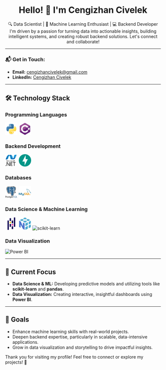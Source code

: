 <h1 align="center">Hello! 👋 I'm Cengizhan Civelek</h1>

<p align="center">
🔍 Data Scientist | 🧠 Machine Learning Enthusiast | 💻 Backend Developer<br>
I'm driven by a passion for turning data into actionable insights, building intelligent systems, and creating robust backend solutions. Let's connect and collaborate!
</p>

---

### 📬 Get in Touch:
- **Email:** [cengizhancivelek@gmail.com](mailto:cengizhancivelek@gmail.com)
- **LinkedIn:** [Cengizhan Civelek](https://www.linkedin.com/in/cengizhan-civelek-37bb63226/)

---

## 🛠️ Technology Stack

### Programming Languages
<div>
  <img src="https://raw.githubusercontent.com/devicons/devicon/master/icons/python/python-original.svg" alt="Python" height="40" width="40"/>
  <img src="https://raw.githubusercontent.com/devicons/devicon/master/icons/csharp/csharp-original.svg" alt="C#" height="40" width="40"/>
</div>

### Backend Development
<div>
  <img src="https://raw.githubusercontent.com/devicons/devicon/master/icons/dot-net/dot-net-original-wordmark.svg" alt=".NET" height="40" width="40"/>
  <img src="https://raw.githubusercontent.com/devicons/devicon/master/icons/fastapi/fastapi-original.svg" alt="FastAPI" height="40" width="40"/>
</div>

### Databases
<div>
  <img src="https://raw.githubusercontent.com/devicons/devicon/master/icons/postgresql/postgresql-original-wordmark.svg" alt="PostgreSQL" height="40" width="40"/>
  <img src="https://raw.githubusercontent.com/devicons/devicon/master/icons/mysql/mysql-original-wordmark.svg" alt="MySQL" height="40" width="40"/>
</div>

### Data Science & Machine Learning
<div>
  <img src="https://raw.githubusercontent.com/devicons/devicon/master/icons/pandas/pandas-original.svg" alt="Pandas" height="40" width="40"/>
  <img src="https://raw.githubusercontent.com/devicons/devicon/master/icons/numpy/numpy-original.svg" alt="NumPy" height="40" width="40"/>
  <img src="https://upload.wikimedia.org/wikipedia/commons/0/05/Scikit_learn_logo_small.svg" alt="scikit-learn" height="40" width="40"/>

</div>

### Data Visualization
<div>
  <img src="https://github.com/microsoft/PowerBI-Icons/blob/main/SVG/Power-BI.svg" alt="Power BI" height="40" width="40"/>
</div>

---

## 🌱 Current Focus
- **Data Science & ML:** Developing predictive models and utilizing tools like **scikit-learn** and **pandas**.
- **Data Visualization:** Creating interactive, insightful dashboards using **Power BI**.

---

## 🎯 Goals
- Enhance machine learning skills with real-world projects.
- Deepen backend expertise, particularly in scalable, data-intensive applications.
- Grow in data visualization and storytelling to drive impactful insights.

Thank you for visiting my profile! Feel free to connect or explore my projects! 🚀

